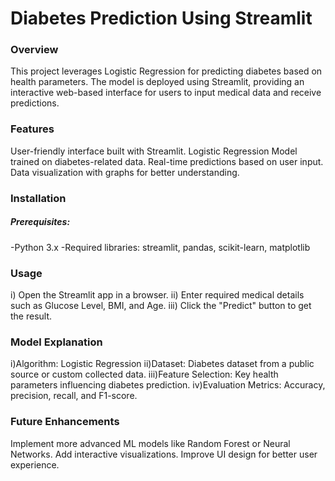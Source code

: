 # Diabetes Prediction Using Streamlit
### Overview
This project leverages Logistic Regression for predicting diabetes based on health parameters. The model is deployed using Streamlit, providing an interactive web-based interface for users to input medical data and receive predictions.
### Features
User-friendly interface built with Streamlit.
Logistic Regression Model trained on diabetes-related data.
Real-time predictions based on user input.
Data visualization with graphs for better understanding.
### Installation
##### Prerequisites:
-Python 3.x
-Required libraries: streamlit, pandas, scikit-learn, matplotlib
### Usage
i) Open the Streamlit app in a browser.
ii) Enter required medical details such as Glucose Level, BMI, and Age.
iii) Click the "Predict" button to get the result.
### Model Explanation
i)Algorithm: Logistic Regression
ii)Dataset: Diabetes dataset from a public source or custom collected data.
iii)Feature Selection: Key health parameters influencing diabetes prediction.
iv)Evaluation Metrics: Accuracy, precision, recall, and F1-score.
### Future Enhancements
Implement more advanced ML models like Random Forest or Neural Networks.
Add interactive visualizations.
Improve UI design for better user experience.
